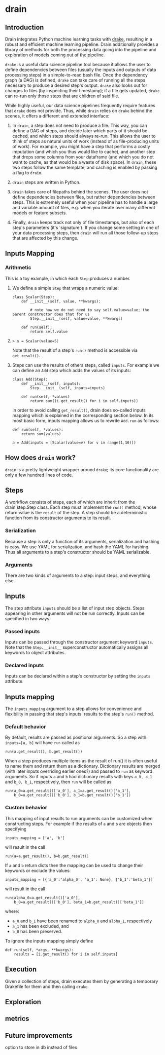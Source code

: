 # drain

## Introduction

Drain integrates Python machine learning tasks with 
[drake](https://github.com/Factual/drake), resulting in a robust and efficient 
machine learning pipeline. Drain additionally provides a library of methods 
for both the processing data going into the pipeline and exploration of models 
coming out of the pipeline.

`drake` is a useful data science pipeline tool because it allows the user to 
define dependencies between files (usually the inputs and outputs of data processing
steps) in a simple-to-read bash file. 
Once the dependency graph (a DAG) is defined, `drake` can take care of running 
all the steps necessary to produce a desired step's output. `drake` also looks out 
for changes to files (by inspecting their timestamp); if a file gets updated,
`drake` can re-run only those steps that are children of said file.

While highly useful, our data science pipelines frequently require features 
that `drake` does not provide. Thus, while `drain` relies on `drake` 
behind the scenes, it offers a different and extended interface:

1. In `drain`, a step does not need to produce a file. This way, you can
 define a DAG of steps, and decide later which parts of it should be cached,
 and which steps should always re-run. This allows the user to think of steps 
 as natural units of work (instead of as file-producing units of work). For 
 example, you might have a step that performs a costly imputation (and which 
 you thus would like to cache), and another step that drops some columns from 
 your dataframe (and which you do not want to cache, as that would be a waste 
 of disk space). In `drain`, these two steps follow the same template, and 
 caching is enabled by passing a flag to `drain`.
 
2. `drain` steps are written in Python.

3. `drain` takes care of filepaths behind the scenes. The user does not define
 dependencies between files, but rather dependencies between steps. This is 
 extremely useful when your pipeline has to handle a large and variable 
 amount of files, e.g. when you iterate over many different models 
 or feature subsets.

4. Finally, `drain` keeps track not only of file timestamps, 
 but also of each step's parameters (it's 'signature'). If you change some 
 setting in one of your data processing steps, then `drain` will run all
 those follow-up steps that are affected by this change.

## Inputs Mapping

### Arithmetic

This is a toy example, in which each `Step` produces a number.

1. We define a simple `Step` that wraps a numeric value:
	```
	class Scalar(Step):
		def __init__(self, value, **kwargs):
			
			# note how we do not need to say self.value=value; the parent constructor does that for us
			Step.__init__(self, value=value, **kwargs)

		def run(self):
			return self.value
	```

2.	
	``` 
	> s = Scalar(value=5)
 	```

	Note that the result of a step's `run()` method is accessible via `get_result()`.

3. Steps can use the results of others steps, called `inputs`. For example we can define an `Add` step which adds the values of its inputs:
	```
	class Add(Step):
		def __init__(self, inputs):
			Step.__init__(self, inputs=inputs)

		def run(self, *values)
			return sum((i.get_result() for i in self.inputs))
	```

	In order to avoid calling `get_result()`, drain does so-called inputs mapping which is explained in the corresponding section below. In its most basic form, inputs mapping allows us to rewrite `Add.run` as follows:

	```
	def run(self, *values):
		return sum(values)
	```

	```
	a = Add(inputs = [Scalar(value=v) for v in range(1,10)])
	```
	
## How does `drain` work?

`drain` is a pretty lightweight wrapper around `drake`; its core functionality 
are only a few hundred lines of code.


## Steps

A workflow consists of steps, each of which are inherit from the drain.step.Step class.  Each step must implement the `run()` method, whose return value is the `result` of the step. A step should be a deterministic function from its constructor arguments to its result.

### Serialization

Because a step is only a function of its arguments, serialization and hashing is easy. We use YAML for serialization, and hash the YAML for hashing. Thus all arguments to a step's constructor should be YAML serializable.

### Arguments

There are two kinds of arguments to a step: input steps, and everything else.

## Inputs

The step attribute `inputs` should be a list of input step objects. Steps appearing in other arguments will not be run correctly. Inputs can be specified in two ways.

### Passed inputs

Inputs can be passed through the constructor argument keyword `inputs`. Note that the `Step.__init__` superconstructor automatically assigns all keywords to object attributes.

### Declared inputs

Inputs can be declared within a step's constructor by setting the `inputs` attribute.

## Inputs mapping

The `inputs_mapping` argument to a step allows for convenience and flexibility in passing that step's inputs' results to the step's `run()` method.

### Default behavior

By default, results are passed as positional arguments. So a step with `inputs=[a, b]` will have `run` called as
```
run(a.get_result(), b.get_result())
```

When a step produces multiple items as the result of run() it is often useful to name them and return them as a dictionary. Dictionary results are merged (with later inputs overriding earlier ones?) and passed to `run` as keyword arguments. So if inputs `a` and `b` had dictionary results with keys `a_0, a_1` and `b_0, b_1`, respectively, then `run` will be called as

```
run(a_0=a.get_result()['a_0'], a_1=a.get_result()['a_1'],
    b_0=a.get_result()['b_0'], b_1=b.get_result()['b_1'])
```

### Custom behavior
This mapping of input results to run arguments can be customized when constructing steps. For example if the results of `a` and `b` are objects then specifying
```
inputs_mapping = ['a', 'b']
```
will result in the call
```
run(a=a.get_result(), b=b.get_result()
```
If `a` and `b` return dicts then the mapping can be used to change their keywords or exclude the values:
```
inputs_mapping = [{'a_0':'alpha_0', 'a_1': None}, {'b_1':'beta_1'}]
```
will result in the call
```
run(alpha_0=a.get_result()['a_0'],
    b_0=a.get_result()['b_0'], beta_1=b.get_result()['beta_1'])
```
where:
- `a_0` and `b_1` have been renamed to `alpha_0` and `alpha_1`, respectively
- `a_1` has been excluded, and
- `b_0` has been preserved.

To ignore the inputs mapping simply define
```
def run(self, *args, **kwargs):
    results = [i.get_result() for i in self.inputs]
```

## Execution

Given a collection of steps, drain executes them by generating a temporary Drakefile for them and then calling `drake`.

## Exploration

## metrics

## Future improvements
option to store in db instead of files
